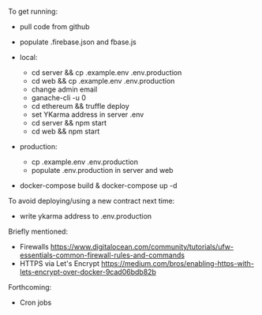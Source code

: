 To get running:
 - pull code from github
 - populate .firebase.json and fbase.js
 - local:
    - cd server && cp .example.env .env.production
    - cd web && cp .example.env .env.production
    - change admin email
    - ganache-cli -u 0
    - cd ethereum && truffle deploy
    - set YKarma address in server .env
    - cd server && npm start
    - cd web && npm start
 - production:
   - cp .example.env .env.production
   - populate .env.production in server and web

 - docker-compose build & docker-compose up -d

To avoid deploying/using a new contract next time:
 - write ykarma address to .env.production

Briefly mentioned:
 - Firewalls https://www.digitalocean.com/community/tutorials/ufw-essentials-common-firewall-rules-and-commands
 - HTTPS via Let's Encrypt https://medium.com/bros/enabling-https-with-lets-encrypt-over-docker-9cad06bdb82b

Forthcoming:
 - Cron jobs
